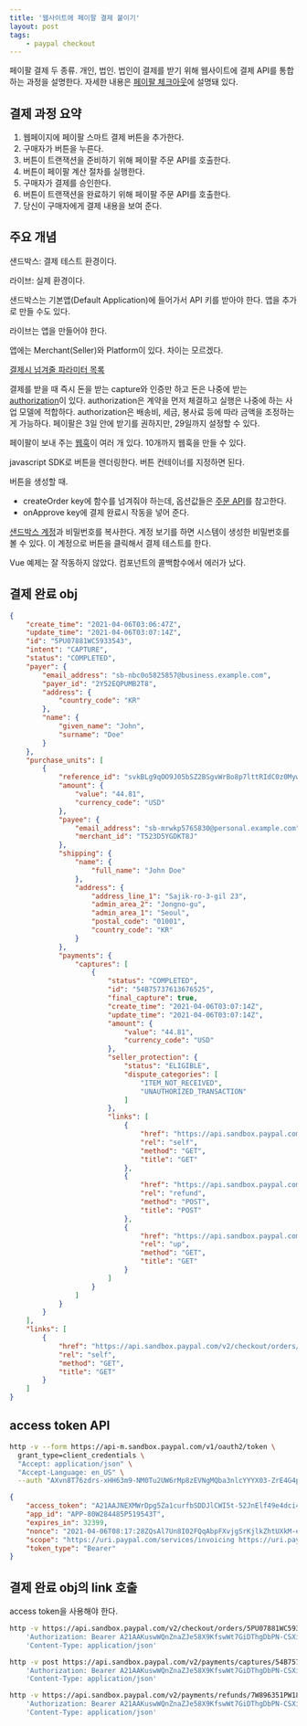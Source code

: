 ```yaml
---
title: '웹사이트에 페이팔 결제 붙이기'
layout: post
tags: 
    - paypal checkout
---
```


페이팔 결제 두 종류. 개인, 법인. 법인이 결제를 받기 위해 웹사이트에 결제 API를 통합하는 과정을 설명한다. 자세한 내용은 [페이팔 체크아웃][doc]에 설명돼 있다.

## 결제 과정 요약

1. 웹페이지에 페이팔 스마트 결제 버튼을 추가한다.
2. 구매자가 버튼을 누른다.
3. 버튼이 트랜잭션을 준비하기 위해 페이팔 주문 API를 호출한다.
4. 버튼이 페이팔 계산 절차를 실행한다.
5. 구매자가 결제를 승인한다.
6. 버튼이 트랜잭션을 완료하기 위해 페이팔 주문 API를 호출한다.
7. 당신이 구매자에게 결제 내용을 보여 준다.

## 주요 개념

샌드박스: 결제 테스트 환경이다.

라이브: 실제 환경이다.

샌드박스는 기본앱(Default Application)에 들어가서 API 키를 받아야 한다. 앱을 추가로 만들 수도 있다.

라이브는 앱을 만들어야 한다.

앱에는 Merchant(Seller)와 Platform이 있다. 차이는 모르겠다.

[결제시 넘겨줄 파라미터 목록][parameters]

결제를 받을 때 즉시 돈을 받는 capture와 인증만 하고 돈은 나중에 받는 [authorization][auth-capture]이 있다. authorization은 계약을 먼저 체결하고 실행은 나중에 하는 사업 모델에 적합하다. authorization은 배송비, 세금, 봉사료 등에 따라 금액을 조정하는 게 가능하다. 페이팔은 3일 안에 받기를 권하지만, 29일까지 설정할 수 있다.

페이팔이 보내 주는 [웹훅][webhook]이 여러 개 있다. 10개까지 웹훅을 만들 수 있다.

javascript SDK로 버튼을 렌더링한다. 버튼 컨테이너를 지정하면 된다.

버튼을 생성할 때. 

- createOrder key에 함수를 넘겨줘야 하는데, 옵션값들은 [주문 API][order-api]를 참고한다.
- onApprove key에 결제 완료시 작동을 넣어 준다.

[샌드박스 계정][sandbox-accounts]과 비밀번호를 복사한다. 계정 보기를 하면 시스템이 생성한 비밀번호를 볼 수 있다. 이 계정으로 버튼을 클릭해서 결제 테스트를 한다.

Vue 예제는 잘 작동하지 않았다. 컴포넌트의 콜백함수에서 에러가 났다.


[doc]: https://developer.paypal.com/docs/checkout/
[webhook]: https://developer.paypal.com/docs/api-basics/notifications/webhooks/
[auth-capture]: https://developer.paypal.com/docs/admin/auth-capture/
[parameters]: https://developer.paypal.com/docs/checkout/reference/customize-sdk/
[order-api]: https://developer.paypal.com/docs/api/orders/v2/#orders_create
[sandbox-accounts]: https://developer.paypal.com/developer/accounts/



## 결제 완료 obj

```json
{
    "create_time": "2021-04-06T03:06:47Z",
    "update_time": "2021-04-06T03:07:14Z",
    "id": "5PU07881WC5933543",
    "intent": "CAPTURE",
    "status": "COMPLETED",
    "payer": {
        "email_address": "sb-nbc0o5825857@business.example.com",
        "payer_id": "2Y52EQPUMB2T8",
        "address": {
            "country_code": "KR"
        },
        "name": {
            "given_name": "John",
            "surname": "Doe"
        }
    },
    "purchase_units": [
        {
            "reference_id": "svkBLg9qOO9J05bSZ2BSgvWrBo8p7lttRIdC0z0Myw0G5uTcoF",
            "amount": {
                "value": "44.81",
                "currency_code": "USD"
            },
            "payee": {
                "email_address": "sb-mrwkp5765830@personal.example.com",
                "merchant_id": "T523D5YGDKT8J"
            },
            "shipping": {
                "name": {
                    "full_name": "John Doe"
                },
                "address": {
                    "address_line_1": "Sajik-ro-3-gil 23",
                    "admin_area_2": "Jongno-gu",
                    "admin_area_1": "Seoul",
                    "postal_code": "01001",
                    "country_code": "KR"
                }
            },
            "payments": {
                "captures": [
                    {
                        "status": "COMPLETED",
                        "id": "54B75737613676525",
                        "final_capture": true,
                        "create_time": "2021-04-06T03:07:14Z",
                        "update_time": "2021-04-06T03:07:14Z",
                        "amount": {
                            "value": "44.81",
                            "currency_code": "USD"
                        },
                        "seller_protection": {
                            "status": "ELIGIBLE",
                            "dispute_categories": [
                                "ITEM_NOT_RECEIVED",
                                "UNAUTHORIZED_TRANSACTION"
                            ]
                        },
                        "links": [
                            {
                                "href": "https://api.sandbox.paypal.com/v2/payments/captures/54B75737613676525",
                                "rel": "self",
                                "method": "GET",
                                "title": "GET"
                            },
                            {
                                "href": "https://api.sandbox.paypal.com/v2/payments/captures/54B75737613676525/refund",
                                "rel": "refund",
                                "method": "POST",
                                "title": "POST"
                            },
                            {
                                "href": "https://api.sandbox.paypal.com/v2/checkout/orders/5PU07881WC5933543",
                                "rel": "up",
                                "method": "GET",
                                "title": "GET"
                            }
                        ]
                    }
                ]
            }
        }
    ],
    "links": [
        {
            "href": "https://api.sandbox.paypal.com/v2/checkout/orders/5PU07881WC5933543",
            "rel": "self",
            "method": "GET",
            "title": "GET"
        }
    ]
}
```

## access token API

```bash
http -v --form https://api-m.sandbox.paypal.com/v1/oauth2/token \
  grant_type=client_credentials \
  "Accept: application/json" \
  "Accept-Language: en_US" \
  --auth "AXvn8T76zdrs-xHH63m9-NM0Tu2UW6rMp8zEVNgMQba3nlcYYYX03-ZrE4G4psiHXcZkw3o-NB4l1tlB:EKC_gCCFXxP1RZdQHQ7mFFhNAG8Pci4S9Qz8iyKhaI0ngAGdDgBpaC8P6bc3xYYE2edZn4PAx4JX8mVc"
```

```json
{
    "access_token": "A21AAJNEXMWrDpg5Za1curfbSDDJlCWI5t-52JnElf49e4dci41peH_cB8dtFLPWGNBB0TFHoSpjv0kSzRA3k7gCzGFyHhaMg",
    "app_id": "APP-80W284485P519543T",
    "expires_in": 32399,
    "nonce": "2021-04-06T08:17:28ZQsAl7Un8I02FQqAbpFXvjgSrKjlkZhtUXkM-egDopbw",
    "scope": "https://uri.paypal.com/services/invoicing https://uri.paypal.com/services/vault/payment-tokens/read https://uri.paypal.com/services/disputes/read-buyer https://uri.paypal.com/services/payments/realtimepayment https://uri.paypal.com/services/disputes/update-seller https://uri.paypal.com/services/payments/payment/authcapture openid https://uri.paypal.com/services/disputes/read-seller Braintree:Vault https://uri.paypal.com/services/payments/refund https://api.paypal.com/v1/vault/credit-card https://api.paypal.com/v1/payments/.* https://uri.paypal.com/payments/payouts https://uri.paypal.com/services/vault/payment-tokens/readwrite https://api.paypal.com/v1/vault/credit-card/.* https://uri.paypal.com/services/subscriptions https://uri.paypal.com/services/applications/webhooks",
    "token_type": "Bearer"
}
```

## 결제 완료 obj의 link 호출

access token을 사용해야 한다.

```bash
http -v https://api.sandbox.paypal.com/v2/checkout/orders/5PU07881WC5933543 \
	'Authorization: Bearer A21AAKuswWQnZnaZJe58X9KfswWt7GiDThgDbPN-CSXibqZrepB29A_r8QMuxElS-MXlcVyOVGxsOLtBp857I1ktzqM_j7ffQ' \
	'Content-Type: application/json'

http -v post https://api.sandbox.paypal.com/v2/payments/captures/54B75737613676525/refund \
	'Authorization: Bearer A21AAKuswWQnZnaZJe58X9KfswWt7GiDThgDbPN-CSXibqZrepB29A_r8QMuxElS-MXlcVyOVGxsOLtBp857I1ktzqM_j7ffQ' \
	'Content-Type: application/json'

http -v https://api.sandbox.paypal.com/v2/payments/refunds/7W896351PW1887918 \
	'Authorization: Bearer A21AAKuswWQnZnaZJe58X9KfswWt7GiDThgDbPN-CSXibqZrepB29A_r8QMuxElS-MXlcVyOVGxsOLtBp857I1ktzqM_j7ffQ' \
	'Content-Type: application/json'
```